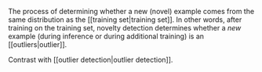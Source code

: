 
The process of determining whether a new (novel) example comes from the same
distribution as the [[training set|training set]]. In other words, after
training on the training set, novelty detection determines whether a <em>new</em>
example (during inference or during additional training) is an
[[outliers|outlier]].

Contrast with [[outlier detection|outlier detection]].

